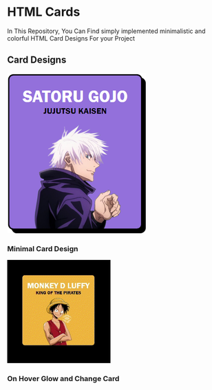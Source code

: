 
# HTML Cards

In This Repository, You Can Find simply implemented minimalistic and colorful HTML Card Designs For your Project 


## Card Designs

![Minimal](results/minimal.png)
### Minimal Card Design

![Glow](results/Glow.gif)
### On Hover Glow and Change Card
